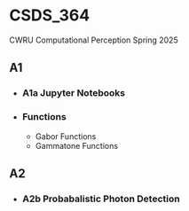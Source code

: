 # CSDS_364
CWRU Computational Perception Spring 2025

## A1
- ### A1a Jupyter Notebooks
- ### Functions
    - Gabor Functions
    - Gammatone Functions 
## A2
- ### A2b Probabalistic Photon Detection 
